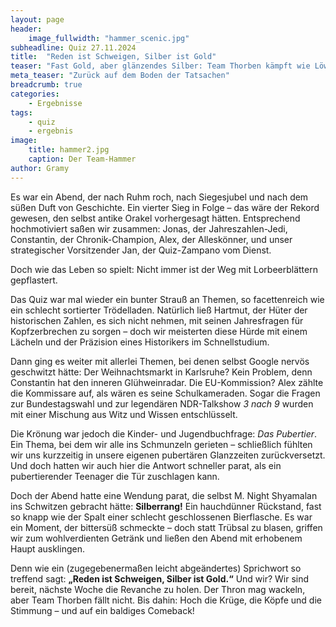 ```yaml
---
layout: page
header:
    image_fullwidth: "hammer_scenic.jpg"
subheadline: Quiz 27.11.2024
title:  "Reden ist Schweigen, Silber ist Gold"
teaser: "Fast Gold, aber glänzendes Silber: Team Thorben kämpft wie Löwen!"
meta_teaser: "Zurück auf dem Boden der Tatsachen"
breadcrumb: true
categories:
    - Ergebnisse
tags:
    - quiz
    - ergebnis
image:
    title: hammer2.jpg
    caption: Der Team-Hammer
author: Gramy
---
```


Es war ein Abend, der nach Ruhm roch, nach Siegesjubel und nach dem süßen Duft von Geschichte.
Ein vierter Sieg in Folge – das wäre der Rekord gewesen, den selbst antike Orakel vorhergesagt hätten.
Entsprechend hochmotiviert saßen wir zusammen: Jonas, der Jahreszahlen-Jedi, Constantin, der Chronik-Champion, Alex, der Alleskönner, und unser strategischer Vorsitzender Jan, der Quiz-Zampano vom Dienst.

Doch wie das Leben so spielt: Nicht immer ist der Weg mit Lorbeerblättern gepflastert.

Das Quiz war mal wieder ein bunter Strauß an Themen, so facettenreich wie ein schlecht sortierter Trödelladen.
Natürlich ließ Hartmut, der Hüter der historischen Zahlen, es sich nicht nehmen, mit seinen Jahresfragen für Kopfzerbrechen zu sorgen – doch wir meisterten diese Hürde mit einem Lächeln und der Präzision eines Historikers im Schnellstudium.

Dann ging es weiter mit allerlei Themen, bei denen selbst Google nervös geschwitzt hätte: Der Weihnachtsmarkt in Karlsruhe? 
Kein Problem, denn Constantin hat den inneren Glühweinradar.
Die EU-Kommission? 
Alex zählte die Kommissare auf, als wären es seine Schulkameraden.
Sogar die Fragen zur Bundestagswahl und zur legendären NDR-Talkshow *3 nach 9* wurden mit einer Mischung aus Witz und Wissen entschlüsselt.

Die Krönung war jedoch die Kinder- und Jugendbuchfrage: *Das Pubertier*.
Ein Thema, bei dem wir alle ins Schmunzeln gerieten – schließlich fühlten wir uns kurzzeitig in unsere eigenen pubertären Glanzzeiten zurückversetzt.
Und doch hatten wir auch hier die Antwort schneller parat, als ein pubertierender Teenager die Tür zuschlagen kann.

Doch der Abend hatte eine Wendung parat, die selbst M. Night Shyamalan ins Schwitzen gebracht hätte: **Silberrang!** 
Ein hauchdünner Rückstand, fast so knapp wie der Spalt einer schlecht geschlossenen Bierflasche.
Es war ein Moment, der bittersüß schmeckte – doch statt Trübsal zu blasen, griffen wir zum wohlverdienten Getränk und ließen den Abend mit erhobenem Haupt ausklingen.

Denn wie ein (zugegebenermaßen leicht abgeändertes) Sprichwort so treffend sagt: **„Reden ist Schweigen, Silber ist Gold.“** 
Und wir? 
Wir sind bereit, nächste Woche die Revanche zu holen.
Der Thron mag wackeln, aber Team Thorben fällt nicht.
Bis dahin: Hoch die Krüge, die Köpfe und die Stimmung – und auf ein baldiges Comeback!